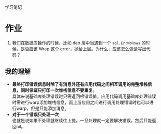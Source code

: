 学习笔记

# 作业

1. 我们在数据库操作的时候，比如 dao 层中当遇到一个 `sql.ErrNoRows` 的时候，是否应该 Wrap 这个 error，抛给上层。为什么，应该怎么做请写出代码？

## 我的理解
* **最终打印错误信息时除了有消息外还有应用代码之间相互调用的完整堆栈信息，同时保证只打印一次堆栈信息不要重复。**   
具体来说基础库处理错误时只需返回根错误值，应用代码调用基础库处理错误时需进行warp添加堆栈信息，而上层应用之间进行调用处理错误时也可以进行warp，但是只能添加消息。 
* **对于一个错误只处理一次**  
也就是说如果不处理就继续往上抛，一旦处理就一定要解决错误，然后只能返回nil。